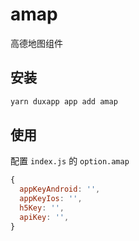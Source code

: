# amap
高德地图组件
## 安装

```bash
yarn duxapp app add amap
```

## 使用

配置 `index.js` 的 `option.amap` 

```js
{
  appKeyAndroid: '',
  appKeyIos: '',
  h5Key: '',
  apiKey: '',
}
```
